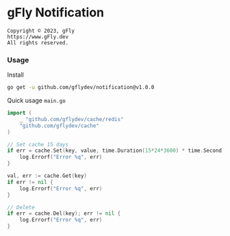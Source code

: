 # gFly Notification

    Copyright © 2023, gFly
    https://www.gFly.dev
    All rights reserved.

### Usage

Install
```bash
go get -u github.com/gflydev/notification@v1.0.0
```

Quick usage `main.go`
```go
import (
    _ "github.com/gflydev/cache/redis"
    "github.com/gflydev/cache"
)

// Set cache 15 days
if err = cache.Set(key, value, time.Duration(15*24*3600) * time.Second); err != nil {
    log.Errorf("Error %q", err)
}

val, err := cache.Get(key)
if err != nil {
    log.Errorf("Error %q", err)
}

// Delete 
if err = cache.Del(key); err != nil {
    log.Errorf("Error %q", err)
}
```